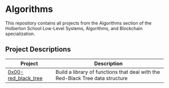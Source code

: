 # Algorithms

This repository contains all projects from the Algorithms section of the Holberton School Low-Level Systems, Algorithms, and Blockchain specialization.

## Project Descriptions

| Project      | Description |
|--------------|-------------|
| [0x00-red_black_tree](./0x00-red_black_tree)      | Build a library of functions that deal with the Red-Black Tree data structure |
